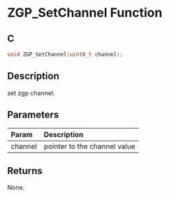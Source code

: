 # ZGP_SetChannel Function

## C

```c
void ZGP_SetChannel(uint8_t channel);
```

## Description

 set zgp channel.
## Parameters

| Param | Description |
|:----- |:----------- |
| channel | pointer to the channel value 

## Returns

 None. 


